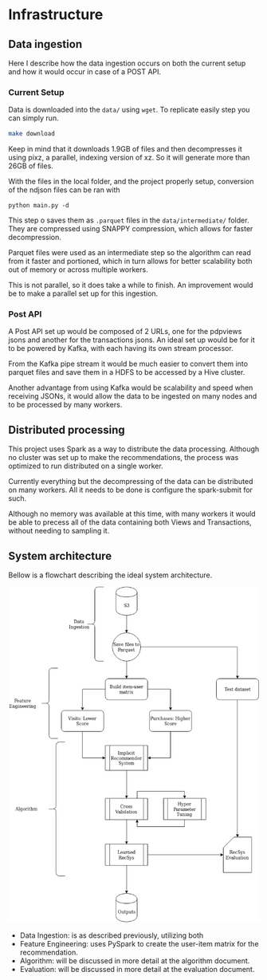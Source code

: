 # Infrastructure

## Data ingestion

Here I describe how the data ingestion occurs on both the current setup and how it would occur in case of a POST API.

### Current Setup

Data is downloaded into the `data/` using `wget`. To replicate easily step you can simply run. 

``` bash
make download
```

Keep in mind that it downloads 1.9GB of files and then decompresses it using pixz, a parallel, indexing version of xz. So it will generate more than 26GB of files.

With the files in the local folder, and the project properly setup, conversion of the ndjson files can be ran with

```
python main.py -d
```

This step o saves them as `.parquet` files in the `data/intermediate/` folder. They are compressed using SNAPPY compression, which allows for faster decompression.

Parquet files were used as an intermediate step so the algorithm can read from it faster and portioned, which in turn allows for better scalability both out of memory or across multiple workers.

This is not parallel, so it does take a while to finish. An improvement would be to make a parallel set up for this ingestion.

### Post API

A Post API set up would be composed of 2 URLs, one for the pdpviews jsons and another for the transactions jsons. An ideal set up would be for it to be powered by Kafka, with each having its own stream processor. 

From the Kafka pipe stream it would be much easier to convert them into parquet files and save them in a HDFS to be accessed by a Hive cluster.

Another advantage from using Kafka would be scalability and speed when receiving JSONs, it would allow the data to be ingested on many nodes and to be processed by many workers.

## Distributed processing 

This project uses Spark as a way to distribute the data processing. Although no cluster was set up to make the recommendations, the process was optimized to run distributed on a single worker.

Currently everything but the decompressing of the data can be distributed on many workers. All it needs to be done is configure the spark-submit for such.

Although no memory was available at this time, with many workers it would be able to precess all of the data containing both Views and Transactions, without needing to sampling it.

## System architecture

Bellow is a flowchart describing the ideal system architecture.

![Flowchart](images/ml_challenge_solution_archtecture.png)

* Data Ingestion: is as described previously, utilizing both 
* Feature Engineering: uses PySpark to create the user-item matrix for the recommendation. 
* Algorithm: will be discussed in more detail at the algorithm document.
* Evaluation: will be discussed in more detail at the evaluation document.
